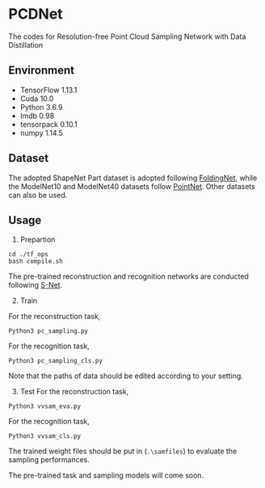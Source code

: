 # PCDNet
The codes for Resolution-free Point Cloud Sampling Network with Data Distillation

## Environment
* TensorFlow 1.13.1
* Cuda 10.0
* Python 3.6.9
* lmdb 0.98  
* tensorpack 0.10.1
* numpy 1.14.5

## Dataset
The adopted ShapeNet Part dataset is adopted following [FoldingNet](http://www.merl.com/research/license#FoldingNet), while the ModelNet10 and ModelNet40 datasets follow [PointNet](https://github.com/charlesq34/pointnet.git). Other datasets can also be used.

## Usage

1. Prepartion

```
cd ./tf_ops
bash compile.sh
```

The pre-trained reconstruction and recognition networks are conducted following [S-Net](https://github.com/orendv/learning_to_sample.git).

2. Train

For the reconstruction task,
```
Python3 pc_sampling.py
```

For the recognition task,
```
Python3 pc_sampling_cls.py
```

Note that the paths of data should be edited according to your setting.

3. Test
For the reconstruction task,
```
Python3 vvsam_eva.py
```

For the recognition task,
```
Python3 vvsam_cls.py
```

The trained weight files should be put in (`.\samfiles`) to evaluate the sampling performances.

The pre-trained task and sampling models will come soon.
